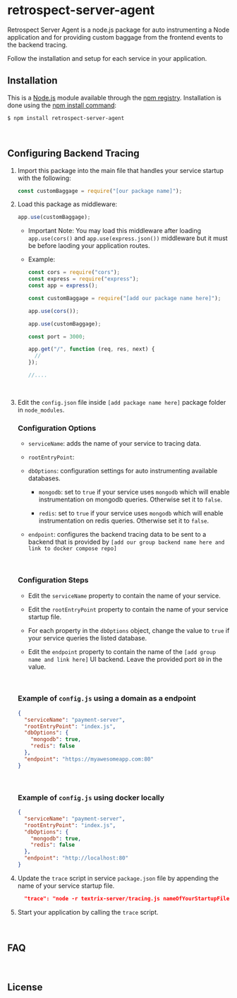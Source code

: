 # retrospect-server-agent

Retrospect Server Agent is a node.js package for auto instrumenting a Node application and for providing custom baggage from the frontend events to the backend tracing.

Follow the installation and setup for each service in your application.

## Installation

This is a [Node.js](https://nodejs.org/en/) module available through the [npm registry](https://www.npmjs.com/). Installation is done using the [npm install command](https://docs.npmjs.com/downloading-and-installing-packages-locally):

```
$ npm install retrospect-server-agent
```

<br>

## Configuring Backend Tracing

1.  Import this package into the main file that handles your service startup with the following:

    ```js
    const customBaggage = require("[our package name]");
    ```

2.  Load this package as middleware:

    ```js
    app.use(customBaggage);
    ```

    - Important Note: You may load this middleware after loading `app.use(cors()` and `app.use(express.json())` middleware but it must be before laoding your application routes.

    - Example:

      ```js
      const cors = require("cors");
      const express = require("express");
      const app = express();

      const customBaggage = require("[add our package name here]");

      app.use(cors());

      app.use(customBaggage);

      const port = 3000;

      app.get("/", function (req, res, next) {
        //
      });

      //....
      ```

      <br>

3.  Edit the `config.json` file inside `[add package name here]` package folder in `node_modules`.

    ### Configuration Options

    - `serviceName`: adds the name of your service to tracing data.

    - `rootEntryPoint`:

    - `dbOptions`: configuration settings for auto instrumenting available databases.

      - `mongodb`: set to `true` if your service uses `mongodb` which will enable instrumentation on mongodb queries. Otherwise set it to `false`.

      - `redis`: set to `true` if your service uses `mongodb` which will enable instrumentation on redis queries. Otherwise set it to `false`.

    - `endpoint`: configures the backend tracing data to be sent to a backend that is provided by `[add our group backend name here and link to docker compose repo]`

    <br>

    ### Configuration Steps

    - Edit the `serviceName` property to contain the name of your service.

    - Edit the `rootEntryPoint` property to contain the name of your service startup file.

    - For each property in the `dbOptions` object, change the value to `true` if your service queries the listed database.

    - Edit the `endpoint` property to contain the name of the `[add group name and link here]` UI backend. Leave the provided port `80` in the value.

    <br>

    ### Example of `config.js` using a domain as a endpoint

    ```json
    {
      "serviceName": "payment-server",
      "rootEntryPoint": "index.js",
      "dbOptions": {
        "mongodb": true,
        "redis": false
      },
      "endpoint": "https://myawesomeapp.com:80"
    }
    ```

    <br>

    ### Example of `config.js` using docker locally

    ```json
    {
      "serviceName": "payment-server",
      "rootEntryPoint": "index.js",
      "dbOptions": {
        "mongodb": true,
        "redis": false
      },
      "endpoint": "http://localhost:80"
    }
    ```

4.  Update the `trace` script in service `package.json` file by appending the name of your service startup file.

    ```json
      "trace": "node -r textrix-server/tracing.js nameOfYourStartupFile.js"
    ```

5.  Start your application by calling the `trace` script.

<br>

## FAQ

<br>

## License
